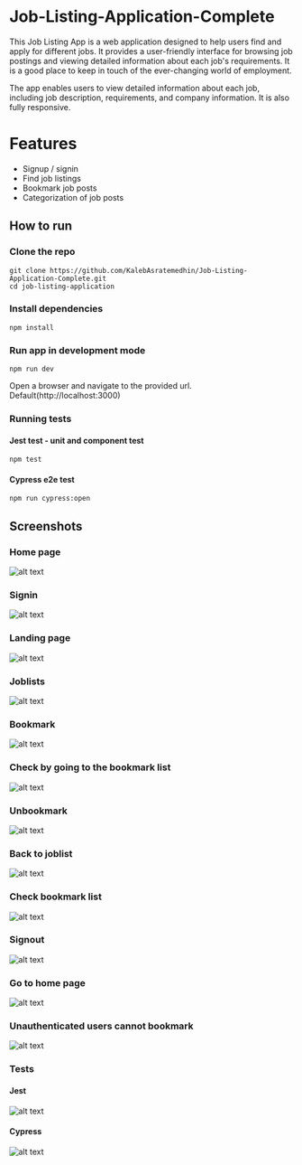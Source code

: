 # Job-Listing-Application-Complete
This Job Listing App is a web application designed to help users find and apply for different jobs. It provides a user-friendly interface for browsing job postings and viewing detailed information about each job's requirements. It is a good place to keep in touch of the ever-changing world of employment.

The app enables users to view detailed information about each job, including job description, requirements, and company information. It is also fully responsive.
# Features
- Signup / signin
- Find job listings
- Bookmark job posts
- Categorization of job posts

## How to run
### Clone the repo
```
git clone https://github.com/KalebAsratemedhin/Job-Listing-Application-Complete.git
cd job-listing-application
```
### Install dependencies
```
npm install
```
### Run app in development mode
```
npm run dev
```
Open a browser and navigate to the provided url. Default(http://localhost:3000)


### Running tests
#### Jest test - unit and component test
```
npm test
```
#### Cypress e2e test
```
npm run cypress:open
```

## Screenshots
### Home page
![alt text](<screenshots/Screenshot from 2024-08-20 17-09-20.png>)

### Signin
![alt text](<screenshots/Screenshot from 2024-08-20 17-09-41.png>)


### Landing page
![alt text](<screenshots/Screenshot from 2024-08-20 17-09-52.png>)

### Joblists
![alt text](<screenshots/Screenshot from 2024-08-20 20-35-49.png>)

### Bookmark
![alt text](<screenshots/Screenshot from 2024-08-20 20-35-58.png>)

### Check by going to the bookmark list
![alt text](<screenshots/Screenshot from 2024-08-20 20-56-02.png>)

### Unbookmark
![alt text](<screenshots/Screenshot from 2024-08-20 20-57-24.png>)

### Back to joblist
![alt text](<screenshots/Screenshot from 2024-08-20 20-57-31.png>)

### Check bookmark list
![alt text](<screenshots/Screenshot from 2024-08-20 20-57-39.png>)

### Signout
![alt text](<screenshots/Screenshot from 2024-08-20 20-57-50.png>)

### Go to home page
![alt text](<screenshots/Screenshot from 2024-08-20 20-58-13.png>)

### Unauthenticated users cannot bookmark
![alt text](<screenshots/Screenshot from 2024-08-20 20-58-23.png>)


### Tests

#### Jest
![alt text](<screenshots/Screenshot from 2024-08-20 21-20-48.png>)

#### Cypress
![alt text](<screenshots/Screenshot from 2024-08-20 16-55-19.png>)